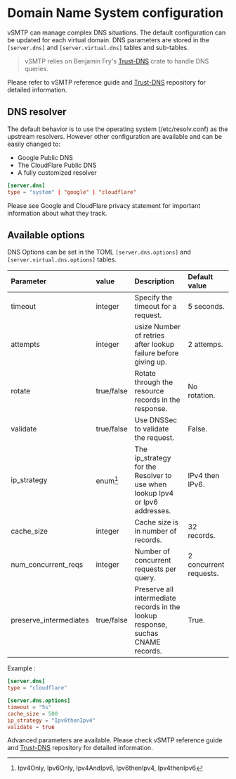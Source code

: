 # Domain Name System configuration

vSMTP can manage complex DNS situations. The default configuration can be updated for each virtual domain. DNS parameters are stored in the `[server.dns]` and `[server.virtual.dns]` tables and sub-tables.

> vSMTP relies on Benjamin Fry's [Trust-DNS] crate to handle DNS queries.

Please refer to vSMTP reference guide and [Trust-DNS] repository for detailed information.

[Trust-DNS]: (https://github.com/bluejekyll)

## DNS resolver

The default behavior is to use the operating system (/etc/resolv.conf) as the upstream resolvers. However other configuration are available and can be easily changed to:

- Google Public DNS
- The CloudFlare Public DNS
- A fully customized resolver

```toml
[server.dns]
type = "system" | "google" | "cloudflare"
```

Please see Google and CloudFlare privacy statement for important information about what they track.

## Available options

DNS Options can be set in the TOML `[server.dns.options]` and `[server.virtual.dns.options]` tables.

| Parameter | value | Description | Default value
| :--- | :--- | :--- | :--- |
| timeout | integer | Specify the timeout for a request. | 5 seconds.
| attempts | integer | usize Number of retries after lookup failure before giving up. | 2 attemps.
| rotate | true/false | Rotate through the resource records in the response. | No rotation.
| validate | true/false | Use DNSSec to validate the request. | False.
| ip_strategy | enum[^ip] | The ip_strategy for the Resolver to use when lookup Ipv4 or Ipv6 addresses. | IPv4 then IPv6.
| cache_size | integer | Cache size is in number of records. | 32 records.
| num_concurrent_reqs | integer | Number of concurrent requests per query. | 2 concurrent requests.
| preserve_intermediates | true/false | Preserve all intermediate records in the lookup response, suchas CNAME records. | True.

[^ip]: Ipv4Only, Ipv6Only, Ipv4AndIpv6, Ipv6thenIpv4, Ipv4thenIpv6

Example :

```toml
[server.dns]
type = "cloudflare"

[server.dns.options]
timeout = "5s"
cache_size = 500
ip_strategy = "Ipv6thenIpv4"
validate = true
```

Advanced parameters are available. Please check vSMTP reference guide and [Trust-DNS] repository for detailed 
information.

[Trust-DNS]: (https://github.com/bluejekyll)
